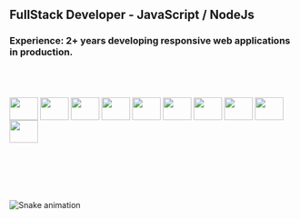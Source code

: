 ## FullStack Developer - JavaScript / NodeJs

### Experience: 2+ years developing responsive web applications in production.

<div style="display: inline_block; margin: 5em 0;">
  <img align="center" height="40" width="50" src="https://cdn.jsdelivr.net/gh/devicons/devicon/icons/react/react-original.svg" />
  <img align="center" height="40" width="50" src="https://cdn.jsdelivr.net/gh/devicons/devicon/icons/tailwindcss/tailwindcss-original-wordmark.svg" />
  <img align="center" height="40" width="50" src="https://cdn.jsdelivr.net/gh/devicons/devicon/icons/bootstrap/bootstrap-original.svg" />
  <img align="center" height="40" width="50" src="https://cdn.jsdelivr.net/gh/devicons/devicon/icons/javascript/javascript-original.svg" />
  <img align="center" height="40" width="50" src="https://cdn.jsdelivr.net/gh/devicons/devicon/icons/html5/html5-original.svg" />
  <img align="center" height="40" width="50" src="https://cdn.jsdelivr.net/gh/devicons/devicon/icons/css3/css3-original.svg" />
  <img align="center" height="40" width="50" src="https://cdn.jsdelivr.net/gh/devicons/devicon/icons/nodejs/nodejs-original-wordmark.svg" />
  <img align="center" height="40" width="50" src="https://cdn.jsdelivr.net/gh/devicons/devicon/icons/mysql/mysql-original.svg" />    
  <img align="center" height="40" width="50" src="https://cdn.jsdelivr.net/gh/devicons/devicon/icons/figma/figma-original.svg" /> 
  <img align="center" height="40" width="50" src="https://cdn.jsdelivr.net/gh/devicons/devicon/icons/amazonwebservices/amazonwebservices-original-wordmark.svg" />
                 
</div>

<br>

![Snake animation](https://github.com/gabrielhofmann/gabrielhofmann/blob/output/github-contribution-grid-snake.svg)
